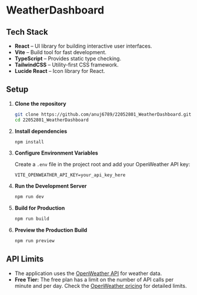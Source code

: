 # WeatherDashboard

## Tech Stack

- **React** – UI library for building interactive user interfaces.
- **Vite** – Build tool for fast development.
- **TypeScript** – Provides static type checking.
- **TailwindCSS** – Utility-first CSS framework.
- **Lucide React** – Icon library for React.

## Setup

1. **Clone the repository**

   ```sh
   git clone https://github.com/anuj6789/22052801_WeatherDashboard.git
   cd 22052801_WeatherDashboard
   ```

2. **Install dependencies**

   ```sh
   npm install
   ```

3. **Configure Environment Variables**

   Create a `.env` file in the project root and add your OpenWeather API key:

   ```env
   VITE_OPENWEATHER_API_KEY=your_api_key_here
   ```

4. **Run the Development Server**

   ```sh
   npm run dev
   ```

5. **Build for Production**

   ```sh
   npm run build
   ```

6. **Preview the Production Build**

   ```sh
   npm run preview
   ```

## API Limits

- The application uses the [OpenWeather API](https://openweathermap.org/api) for weather data.
- **Free Tier:** The free plan has a limit on the number of API calls per minute and per day. Check the [OpenWeather pricing](https://openweathermap.org/price) for detailed limits.